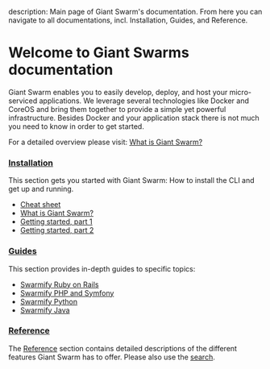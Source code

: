 description: Main page of Giant Swarm's documentation. From here you can navigate to all documentations, incl. Installation, Guides, and Reference.

# Welcome to Giant Swarms documentation

Giant Swarm enables you to easily develop, deploy, and host your micro-serviced applications. We leverage several technologies like Docker and CoreOS and bring them together to provide a simple yet powerful infrastructure. Besides Docker and your application stack there is not much you need to know in order to get started.

For a detailed overview please visit: [What is Giant Swarm?](./installation/whatisgiantswarm.md)

### <i class="fa fa-cogs"></i> [Installation](installation/cheatsheet.md)
This section gets you started with Giant Swarm: How to install the CLI and get up and running.

 * [Cheat sheet](./installation/cheatsheet.md)
 * [What is Giant Swarm?](./installation/whatisgiantswarm.md)
 * [Getting started, part 1](./installation/gettingstarted.md)
 * [Getting started, part 2](./installation/gettingstarted2.md)

### <i class="fa fa-road"></i> [Guides](guides/ruby_on_rails.md) 
This section provides in-depth guides to specific topics:
 
 * [Swarmify Ruby on Rails](./guides/ruby_on_rails.md)
 * [Swarmify PHP and Symfony](./guides/symfony.md)
 * [Swarmify Python](./guides/python.md)
 * [Swarmify Java](./guides/java.md)

### <i class="fa fa-book"></i> [Reference](reference/)
The [Reference](reference/) section contains detailed descriptions of the different features Giant Swarm has to offer. Please also use the [search](search/).
